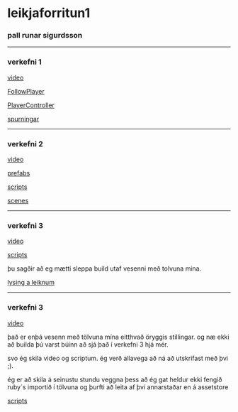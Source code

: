 # leikjaforritun1
### pall runar sigurdsson
---------------------------------------
### verkefni 1
 
 [video](https://youtu.be/VULzxxWXaZg)
 
 [FollowPlayer](https://github.com/pallrun/leikjaforritun1/blob/main/FollowPlayer.cs)
 
 [PlayerController](https://github.com/pallrun/leikjaforritun1/blob/main/PlayerController.cs)
 
 [spurningar](https://github.com/pallrun/leikjaforritun1/blob/main/spurningar-verkefni1)
 
 -----------------------------------
 ### verkefni 2
 
 [video](https://youtu.be/J7FUL7MPtVw)
 
 [prefabs](https://github.com/pallrun/leikjaforritun1/tree/main/prefabs)
 
 [scripts](https://github.com/pallrun/leikjaforritun1/tree/main/Scripts)
 
 [scenes](https://github.com/pallrun/leikjaforritun1/tree/main/Scenes)

------------------------------------
### verkefni 3

[video](https://youtu.be/s4olxkYfx5U)

[scripts](https://github.com/pallrun/leikjaforritun1/tree/main/Verkefni3/Scripts)

þu sagðir að eg mætti sleppa build utaf vesenni með tolvuna mina.

[lysing a leiknum](https://github.com/pallrun/leikjaforritun1/blob/main/verkefni3.md)

------------------------------------
### verkefni 3

[video](https://youtu.be/VQeH7r9RbIM)

það er enþá vesenn með tölvuna mína eitthvað öryggis stillingar. og næ ekki að builda þú varst búinn að sjá það í verkefni 3 hjá mér.

svo ég skila video og scriptum. ég verð allavega að ná að utskrifast með þvi ;).

ég er að skila á seinustu stundu veggna þess að ég gat heldur ekki fengið ruby´s importið í tölvuna og þurfti að leita af því annarstaðar en á assetstore

[scripts](https://github.com/pallrun/leikjaforritun1/tree/main/scriptts)

